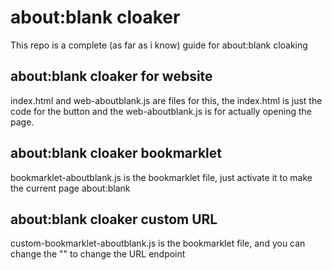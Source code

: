 # about:blank cloaker
This repo is a complete (as far as i know) guide for about:blank cloaking
## about:blank cloaker for website
index.html and web-aboutblank.js are files for this, the index.html is just the code for the button and the web-aboutblank.js is for actually opening the page.
## about:blank cloaker bookmarklet
bookmarklet-aboutblank.js is the bookmarklet file, just activate it to make the current page about:blank
## about:blank cloaker custom URL
custom-bookmarklet-aboutblank.js is the bookmarklet file, and you can change the "" to change the URL endpoint
